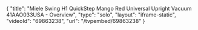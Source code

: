 {
    "title": "Miele Swing H1 QuickStep Mango Red Universal Upright Vacuum 41AAO033USA - Overview",
    "type": "solo",
    "layout": "iframe-static",
    "videoId": "69863238",
    "url": "\/tvpembed\/69863238"
}